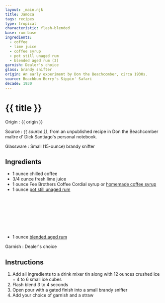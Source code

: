 ```yaml
---
layout: _main.njk
title: Jamoca
tags: recipes
type: tropical
characteristic: flash-blended
base: rum base
ingredients:
  - coffee
  - lime juice
  - coffee syrup
  - pot still unaged rum
  - blended aged rum (3)
garnish: Dealer's choice
glass: brandy snifter
origin: An early experiment by Don the Beachcomber, circa 1930s.
source: Beachbum Berry's Sippin' Safari
decade: 1930
---
```

<!-- markdownlint-disable MD025 -->
# {{ title }}
<!-- markdownlint-disable MD025 -->

Origin
  : {{ origin }}

Source
  : <cite>{{ source }}</cite>, from an unpublished recipe in Don the Beachcomber <span lang="fr">maître d’</span> Dick Santiago's personal notebook.

Glassware
  : Small (15-ounce) brandy snifter

## Ingredients

* 1 ounce chilled coffee
* 3/4 ounce fresh lime juice
* 1 ounce Fee Brothers Coffee Cordial syrup or [homemade coffee syrup](/src/mixes/coffee-syrup/)
* 1 ounce [pot still unaged rum](/src/rums/02-rum-pot-still-aged/)
* 1 ounce [blended aged rum](/rums/05-rum-blended-aged/)<icon-l space="1em" label="(3)" class="bigger"><span class="with-icon"><svg class="icon"><use href="/assets/images/icons/circle-3.svg#circle-3"></use></svg></span></icon-l>

Garnish
  : Dealer's choice

## Instructions

1. Add all ingredients to a drink mixer tin along with 12 ounces crushed ice + 4 to 6 small ice cubes
2. Flash blend 3 to 4 seconds
3. Open pour with a gated finish into a small brandy snifter
4. Add your choice of garnish and a straw

